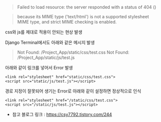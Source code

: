 <blockquote>
<p>Failed to load resource: the server responded with a status of 404 () </p>
</blockquote>
<blockquote>
<p>because its MIME type ('text/html') is not a supported stylesheet MIME type, and strict MIME checking is enabled.</p>
</blockquote>
<p>css와 js를 제대로 적용이 안되는 현상 발생</p>
<p>Django Terminal에서도 아래와 같은 메시지 발생</p>
<blockquote>
<p>Not Found: /Project_App/static/css/test.css
Not Found: /Project_App/static/js/test.js</p>
</blockquote>
<p>아래와 같이 링크를 넣어서 Error 발생</p>
<pre><code>&lt;link rel=&quot;stylesheet&quot; href=&quot;static/css/test.css&quot;&gt;
&lt;script src=&quot;static/js/test.js&quot;&gt;&lt;/script&gt;</code></pre><p>경로 지정이 잘못되어 생기는 Error로 아래와 같이 설정하면
정상적으로 인식</p>
<pre><code>&lt;link rel=&quot;stylesheet&quot; href=&quot;/static/css/test.css&quot;&gt;
&lt;script src=&quot;/static/js/test.js&quot;&gt;&lt;/script&gt;</code></pre><ul>
<li>참고 블로그 링크 : <a href="https://csy7792.tistory.com/244">https://csy7792.tistory.com/244</a></li>
</ul>